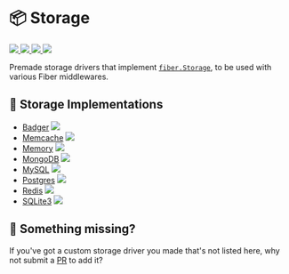 
<p align="center">
  <!-- <a href="https://gofiber.io">
    <img alt="Fiber" height="125" src="https://raw.githubusercontent.com/gofiber/docs/master/static/fiber_v2_logo.svg">
   </a>
  <br>   -->

  # 📦 Storage

  <a href="https://pkg.go.dev/github.com/gofiber/storage?tab=doc">
    <img src="https://img.shields.io/badge/%F0%9F%93%9A%20godoc-pkg-00ACD7.svg?color=00ACD7&style=flat">
  </a>
  <a href="https://goreportcard.com/report/github.com/gofiber/storage">
    <img src="https://img.shields.io/badge/%F0%9F%93%9D%20goreport-A%2B-75C46B">
  </a>
  <a href="https://gocover.io/github.com/gofiber/storage">
    <img src="https://img.shields.io/badge/%F0%9F%94%8E%20gocover-97.8%25-75C46B.svg?style=flat">
  </a>
  <a href="https://gofiber.io/discord">
    <img src="https://img.shields.io/discord/704680098577514527?style=flat&label=%F0%9F%92%AC%20discord&color=00ACD7">
  </a>
</p>

Premade storage drivers that implement [`fiber.Storage`](https://github.com/gofiber/fiber/blob/ba08653c92f86bc69956b23714f919b705d9381e/app.go#L39-L50), to be used with various Fiber middlewares.

## 📑 Storage Implementations


* [Badger](/badger) <a href="https://github.com/gofiber/storage/actions?query=workflow%3A%22Local+Storage%22">
    <img src="https://img.shields.io/github/workflow/status/gofiber/storage/Local%20Storage?label=%F0%9F%A7%AA%20&style=flat&color=75C46B">
  </a>
* [Memcache](/memcache) <a href="https://github.com/gofiber/storage/actions?query=workflow%3AMemcache">
    <img src="https://img.shields.io/github/workflow/status/gofiber/storage/Memcache?label=%F0%9F%A7%AA%20&style=flat&color=75C46B">
  </a>
* [Memory](/memory) <a href="https://github.com/gofiber/storage/actions?query=workflow%3A%22Local+Storage%22">
    <img src="https://img.shields.io/github/workflow/status/gofiber/storage/Local%20Storage?label=%F0%9F%A7%AA%20&style=flat&color=75C46B">
  </a>
* [MongoDB](/mongodb) <a href="https://github.com/gofiber/storage/actions?query=workflow%3AMongoDB">
    <img src="https://img.shields.io/github/workflow/status/gofiber/storage/MongoDB?label=%F0%9F%A7%AA%20&style=flat&color=75C46B">
  </a>
* [MySQL](/mysql) <a href="https://github.com/gofiber/storage/actions?query=workflow%3AMySQL">
    <img src="https://img.shields.io/github/workflow/status/gofiber/storage/MySQL?label=%F0%9F%A7%AA%20&style=flat&color=75C46B">
  </a>
* [Postgres](/postgres) <a href="https://github.com/gofiber/storage/actions?query=workflow%3APostgres">
    <img src="https://img.shields.io/github/workflow/status/gofiber/storage/Postgres?label=%F0%9F%A7%AA%20&style=flat&color=75C46B">
  </a>
* [Redis](/redis) <a href="https://github.com/gofiber/storage/actions?query=workflow%3ARedis">
    <img src="https://img.shields.io/github/workflow/status/gofiber/storage/Redis?label=%F0%9F%A7%AA%20&style=flat&color=75C46B">
  </a>
* [SQLite3](/sqlite3) <a href="https://github.com/gofiber/storage/actions?query=workflow%3A%22Local+Storage%22">
    <img src="https://img.shields.io/github/workflow/status/gofiber/storage/Local%20Storage?label=%F0%9F%A7%AA%20&style=flat&color=75C46B">
  </a>

## 🤔 Something missing?

If you've got a custom storage driver you made that's not listed here, why not submit a [PR](https://github.com/gofiber/storage/pulls) to add it?
